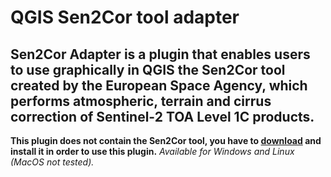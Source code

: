 # QGIS Sen2Cor tool adapter
Sen2Cor Adapter is a plugin that enables users to use graphically in QGIS the Sen2Cor tool created by the European Space Agency, which performs atmospheric, terrain and cirrus correction of Sentinel-2 TOA Level 1C products.
---
**This plugin does not contain the Sen2Cor tool, you have to [download](http://step.esa.int/main/third-party-plugins-2/sen2cor/) and install it in order to use this plugin.**
*Available for Windows and Linux (MacOS not tested).*
